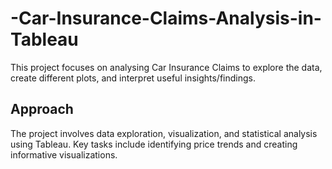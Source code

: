 # -Car-Insurance-Claims-Analysis-in-Tableau
This project focuses on analysing Car Insurance Claims to explore the data, create different plots, and interpret useful insights/findings.

## Approach
The project involves data exploration, visualization, and statistical analysis using Tableau. Key tasks include identifying price trends and creating informative visualizations.

